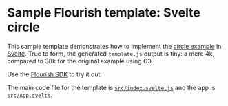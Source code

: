 # Sample Flourish template: Svelte circle

This sample template demonstrates how to implement the [circle example](https://github.com/kiln/example-template-circle) in [Svelte](https://svelte.dev/). True to form, the generated `template.js` output is tiny: a mere 4k, compared to 38k for the original example using D3.

Use the [Flourish SDK](https://www.npmjs.com/package/@flourish/sdk) to try it out.

The main code file for the template is [`src/index.svelte.js`](src/index.svelte.js) and the app is [`src/App.svelte`](src/App.svelte).
